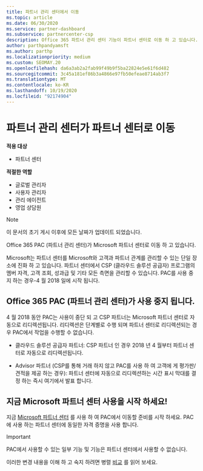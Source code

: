 ```yaml
---
title: 파트너 관리 센터에서 이동
ms.topic: article
ms.date: 06/30/2020
ms.service: partner-dashboard
ms.subservice: partnercenter-csp
description: Office 365 파트너 관리 센터 기능이 파트너 센터로 이동 하 고 있습니다. 파트너 센터에서 무엇을 의미 하 고 어떻게 할 수 있는지 알아보세요.
author: parthpandyamsft
ms.author: parthp
ms.localizationpriority: medium
ms.custom: SEOMAY.20
ms.openlocfilehash: da6a3ab2a2fab99f49b9f5ba22824e5e61f6d482
ms.sourcegitcommit: 3c45a181ef86b3a4866e97fb50efeae8714ab3f7
ms.translationtype: MT
ms.contentlocale: ko-KR
ms.lasthandoff: 10/19/2020
ms.locfileid: "92174904"
---
```

# <a name="partner-admin-center-is-moving-to-the-partner-center"></a>파트너 관리 센터가 파트너 센터로 이동

**적용 대상**

- 파트너 센터

**적절한 역할**
- 글로벌 관리자
- 사용자 관리자
- 관리 에이전트
- 영업 상담원

> [!NOTE]  
> 이 문서의 초기 게시 이후에 모든 날짜가 업데이트 되었습니다.

Office 365 PAC (파트너 관리 센터)가 Microsoft 파트너 센터로 이동 하 고 있습니다.

Microsoft는 파트너 센터를 Microsoft와 고객과 파트너 관계를 관리할 수 있는 단일 장소에 진화 하 고 있습니다. 파트너 센터에서 CSP (클라우드 솔루션 공급자) 프로그램의 멤버 자격, 고객 조회, 성과급 및 기타 모든 측면을 관리할 수 있습니다. PAC를 사용 중지 하는 경우-4 월 2018 일에 시작 됩니다.

## <a name="the-office-365-partner-admin-center-pac-will-be-retired"></a>Office 365 PAC (파트너 관리 센터)가 사용 중지 됩니다.

4 월 2018 동안 PAC는 사용이 중단 되 고 CSP 파트너는 Microsoft 파트너 센터로 자동으로 리디렉션됩니다. 리디렉션은 단계별로 수행 되며 파트너 센터로 리디렉션되는 경우 PAC에서 작업을 수행할 수 없습니다. 

- 클라우드 솔루션 공급자 파트너: CSP 파트너 인 경우 2018 년 4 월부터 파트너 센터로 자동으로 리디렉션됩니다.

- Advisor 파트너 (CSP를 통해 거래 하지 않고 PAC를 사용 하 여 고객에 게 평가판/견적을 제공 하는 경우): 파트너 센터에 자동으로 리디렉션하는 시간 표시 막대를 결정 하는 즉시 여기에서 발표 합니다.

## <a name="start-using-the-microsoft-partner-center-now"></a>지금 Microsoft 파트너 센터 사용을 시작 하세요!

지금 [Microsoft 파트너 센터](https://partnercenter.microsoft.com/) 를 사용 하 여 PAC에서 이동할 준비를 시작 하세요.  PAC에 사용 하는 파트너 센터에 동일한 자격 증명을 사용 합니다.

> [!IMPORTANT]  
> PAC에서 사용할 수 있는 일부 기능 및 기능은 파트너 센터에서 사용할 수 없습니다.

 이러한 변경 내용을 이해 하 고 숙지 하려면 병렬 [비교](moving-from-pac-to-pc.md) 를 읽어 보세요. 